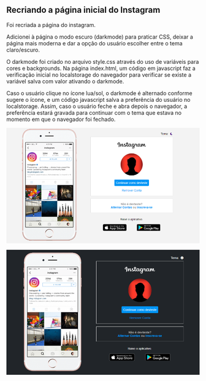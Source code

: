 ## Recriando a página inicial do Instagram

Foi recriada a página do instagram.

Adicionei à página o modo escuro (darkmode) para praticar CSS, deixar a página mais moderna e dar a opção do usuário escolher entre o tema claro/escuro.

O darkmode foi criado no arquivo style.css através do uso de  variáveis para cores e backgrounds. Na página index.html, um código em javascript faz a verificação inicial no localstorage do navegador para verificar se existe a variável salva com valor ativando o darkmode.

Caso o usuário clique no ícone lua/sol, o darkmode é alternado conforme sugere o ícone, e um código javascript salva a preferência do usuário no localstorage. Assim, caso o usuário feche e abra depois o navegador, a preferência estará gravada para continuar com o tema que estava no momento em que o navegador foi fechado.

![tema-classico](./img/tema-classico.jpg "tema clássico")

![tema-escuro](./img/tema-escuro.jpg "tema escuro")